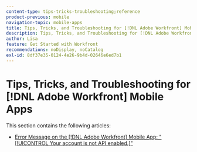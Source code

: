 ```yaml
---
content-type: tips-tricks-troubleshooting;reference
product-previous: mobile
navigation-topic: mobile-apps
title: Tips, Tricks, and Troubleshooting for [!DNL Adobe Workfront] Mobile Apps
description: Tips, Tricks, and Troubleshooting for [!DNL Adobe Workfront] Mobile Apps
author: Lisa
feature: Get Started with Workfront
recommendations: noDisplay, noCatalog
exl-id: 8df37e35-0124-4e26-9b4d-02646e6ed7b1
---
```

# Tips, Tricks, and Troubleshooting for [!DNL Adobe Workfront] Mobile Apps

This section contains the following articles:

* [Error Message on the [!DNL Adobe Workfront] Mobile App: "[!UICONTROL Your account is not API enabled.]"](../../../workfront-basics/mobile-apps/tips-tricks-and-troubleshooting/error-message-on-mobile-app.md)
